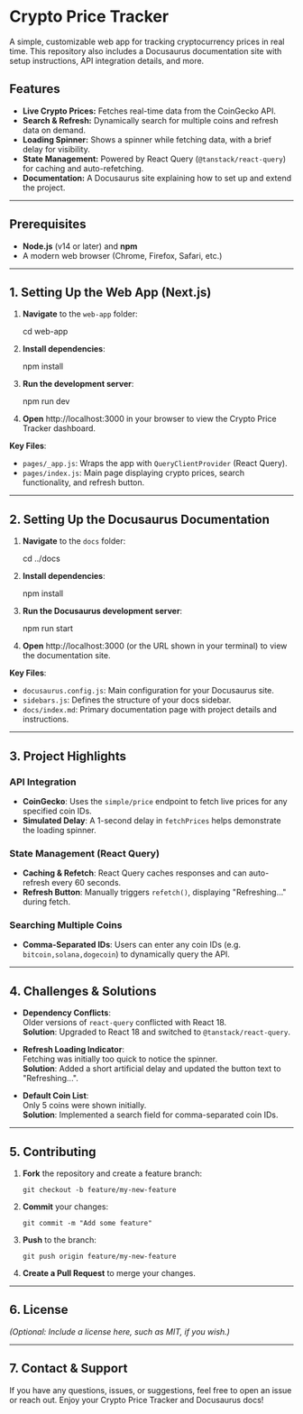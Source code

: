 # Crypto Price Tracker

A simple, customizable web app for tracking cryptocurrency prices in real time. This repository also includes a Docusaurus documentation site with setup instructions, API integration details, and more.

## Features

- **Live Crypto Prices:** Fetches real-time data from the CoinGecko API.
- **Search & Refresh:** Dynamically search for multiple coins and refresh data on demand.
- **Loading Spinner:** Shows a spinner while fetching data, with a brief delay for visibility.
- **State Management:** Powered by React Query (`@tanstack/react-query`) for caching and auto-refetching.
- **Documentation:** A Docusaurus site explaining how to set up and extend the project.

---

## Prerequisites

- **Node.js** (v14 or later) and **npm**
- A modern web browser (Chrome, Firefox, Safari, etc.)

---

## 1. Setting Up the Web App (Next.js)

1. **Navigate** to the `web-app` folder:

   cd web-app

2. **Install dependencies**:

   npm install

3. **Run the development server**:

   npm run dev

4. **Open** http://localhost:3000 in your browser to view the Crypto Price Tracker dashboard.

**Key Files**:

- `pages/_app.js`: Wraps the app with `QueryClientProvider` (React Query).
- `pages/index.js`: Main page displaying crypto prices, search functionality, and refresh button.

---

## 2. Setting Up the Docusaurus Documentation

1. **Navigate** to the `docs` folder:

   cd ../docs

2. **Install dependencies**:

   npm install

3. **Run the Docusaurus development server**:

   npm run start

4. **Open** http://localhost:3000 (or the URL shown in your terminal) to view the documentation site.

**Key Files**:

- `docusaurus.config.js`: Main configuration for your Docusaurus site.
- `sidebars.js`: Defines the structure of your docs sidebar.
- `docs/index.md`: Primary documentation page with project details and instructions.

---

## 3. Project Highlights

### API Integration

- **CoinGecko**: Uses the `simple/price` endpoint to fetch live prices for any specified coin IDs.
- **Simulated Delay**: A 1-second delay in `fetchPrices` helps demonstrate the loading spinner.

### State Management (React Query)

- **Caching & Refetch**: React Query caches responses and can auto-refresh every 60 seconds.
- **Refresh Button**: Manually triggers `refetch()`, displaying "Refreshing..." during fetch.

### Searching Multiple Coins

- **Comma-Separated IDs**: Users can enter any coin IDs (e.g. `bitcoin,solana,dogecoin`) to dynamically query the API.

---

## 4. Challenges & Solutions

- **Dependency Conflicts**:  
  Older versions of `react-query` conflicted with React 18.  
  **Solution**: Upgraded to React 18 and switched to `@tanstack/react-query`.

- **Refresh Loading Indicator**:  
  Fetching was initially too quick to notice the spinner.  
  **Solution**: Added a short artificial delay and updated the button text to "Refreshing...".

- **Default Coin List**:  
  Only 5 coins were shown initially.  
  **Solution**: Implemented a search field for comma-separated coin IDs.

---

## 5. Contributing

1.  **Fork** the repository and create a feature branch:

        git checkout -b feature/my-new-feature

2.  **Commit** your changes:

        git commit -m "Add some feature"

3.  **Push** to the branch:

        git push origin feature/my-new-feature

4.  **Create a Pull Request** to merge your changes.

---

## 6. License

_(Optional: Include a license here, such as MIT, if you wish.)_

---

## 7. Contact & Support

If you have any questions, issues, or suggestions, feel free to open an issue or reach out. Enjoy your Crypto Price Tracker and Docusaurus docs!
